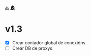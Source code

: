 [🔙](indice.md)
[🏠](../../README.md)

# v1.3

- [X] Crear contador global de conexións.
- [ ] Crear DB de proxys.
